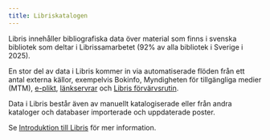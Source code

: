 ```yaml
---
title: Libriskatalogen
---
```

Libris innehåller bibliografiska data över material som finns i svenska bibliotek som deltar i Librissamarbetet (92% av alla bibliotek i Sverige i 2025). 

En stor del av data i Libris kommer in via automatiserade flöden från ett antal externa källor, exempelvis Bokinfo, Myndigheten för tillgängliga medier (MTM), [e-plikt](https://www.kb.se/insamling-och-pliktleverans/lagar-och-forordningar.html), [länkservrar](https://www.kb.se/samverkan-och-utveckling/libris/att-anvanda-librisdata/e-resurser-fran-lankserver.html) och [Libris förvärvsrutin](https://www.kb.se/samverkan-och-utveckling/libris/att-anvanda-librisdata/forvarvsrutin-bibliotek.html).

Data i Libris består även av manuellt katalogiserade eller från andra kataloger och databaser importerade och uppdaterade poster.

Se [Introduktion till Libris](https://www.kb.se/samverkan-och-utveckling/libris/katalogisering-i-libris/introduktion-till-libris.html) för mer information.